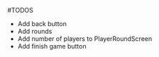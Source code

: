 #TODOS

- Add back button
- Add rounds
- Add number of players to PlayerRoundScreen
- Add finish game button